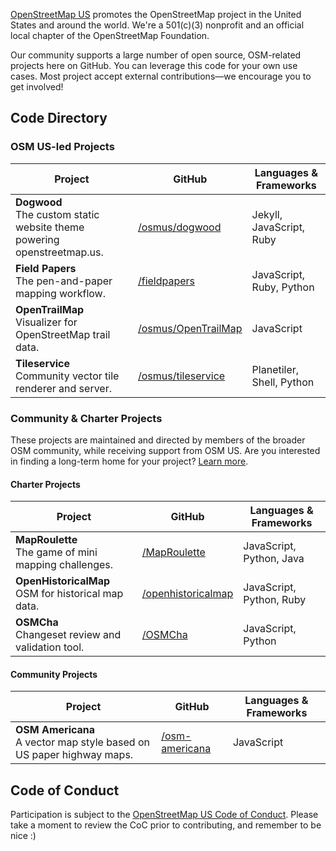 [OpenStreetMap US](https://openstreetmap.us) promotes the OpenStreetMap project in the United States and around the world. We're a 501(c)(3) nonprofit and an official local chapter of the OpenStreetMap Foundation.

Our community supports a large number of open source, OSM-related projects here on GitHub. You can leverage this code for your own use cases. Most project accept external contributions—we encourage you to get involved!

## Code Directory

### OSM US-led Projects

| Project | GitHub | Languages & Frameworks |
| --- | --- | --- |
| **Dogwood**<br/>The custom static website theme powering openstreetmap.us. | [/osmus/dogwood](https://github.com/osmus/dogwood) | Jekyll, JavaScript, Ruby
| **Field Papers**<br/>The pen-and-paper mapping workflow. | [/fieldpapers](https://github.com/fieldpapers) | JavaScript, Ruby, Python
| **OpenTrailMap**<br/>Visualizer for OpenStreetMap trail data. | [/osmus/OpenTrailMap](https://github.com/osmus/OpenTrailMap) | JavaScript
| **Tileservice**<br/>Community vector tile renderer and server. | [/osmus/tileservice](https://github.com/osmus/tileservice) | Planetiler, Shell, Python

### Community & Charter Projects

These projects are maintained and directed by members of the broader OSM community, while receiving support from OSM US. Are you interested in finding a long-term home for your project? [Learn more](https://openstreetmap.us/our-work/community-charter-projects/).

#### Charter Projects

| Project | GitHub | Languages & Frameworks |
| --- | --- | --- |
| **MapRoulette**<br/>The game of mini mapping challenges. | [/MapRoulette](https://github.com/MapRoulette) | JavaScript, Python, Java
| **OpenHistoricalMap**<br/>OSM for historical map data. | [/openhistoricalmap](https://github.com/openhistoricalmap) | JavaScript, Python, Ruby
| **OSMCha**<br/>Changeset review and validation tool. | [/OSMCha](https://github.com/OSMCha) | JavaScript, Python


#### Community Projects

| Project | GitHub | Languages & Frameworks |
| --- | --- | --- |
| **OSM Americana**<br/>A vector map style based on US paper highway maps. | [/osm-americana](https://github.com/osm-americana) | JavaScript

## Code of Conduct
Participation is subject to the [OpenStreetMap US Code of Conduct](https://wiki.openstreetmap.org/wiki/Foundation/Local_Chapters/United_States/Code_of_Conduct_Committee/OSM_US_Code_of_Conduct). Please take a moment to review the CoC prior to contributing, and remember to be nice :)
